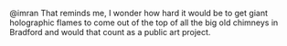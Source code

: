 @imran That reminds me, I wonder how hard it would be to get giant holographic flames to come out of the top of all the big old chimneys in Bradford and would that count as a public art project.